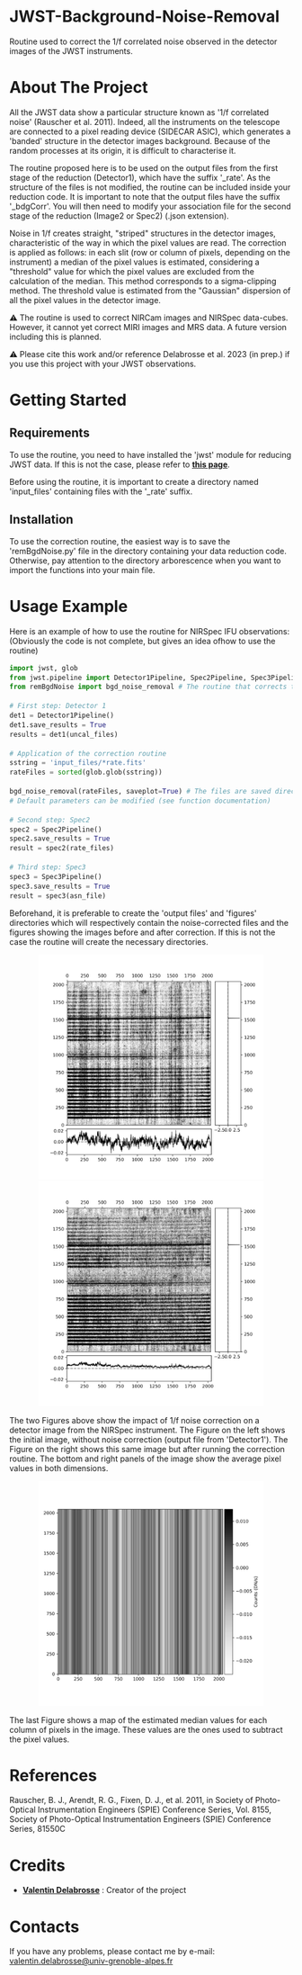 # JWST-Background-Noise-Removal
Routine used to correct the 1/f correlated noise observed in the detector images of the JWST instruments.

# About The Project 
All the JWST data show a particular structure known as '1/f correlated noise' (Rauscher et al. 2011). Indeed, all the instruments on the telescope are connected to a pixel reading device (SIDECAR ASIC), which generates a 'banded' structure in the detector images background. Because of the random processes at its origin, it is difficult to characterise it. 

The routine proposed here is to be used on the output files from the first stage of the reduction (Detector1), which have the suffix '_rate'. As the structure of the files is not modified, the routine can be included inside your reduction code. It is important to note that the output files have the suffix '_bdgCorr'. You will then need to modify your association file for the second stage of the reduction (Image2 or Spec2) (.json extension). 

Noise in 1/f creates straight, "striped" structures in the detector images, characteristic of the way in which the pixel values are read. The correction is applied as follows: in each slit (row or column of pixels, depending on the instrument) a median of the pixel values is estimated, considering a "threshold" value for which the pixel values are excluded from the calculation of the median. This method corresponds to a sigma-clipping method. The threshold value is estimated from the "Gaussian" dispersion of all the pixel values in the detector image.

⚠️ The routine is used to correct NIRCam images and NIRSpec data-cubes. However, it cannot yet correct MIRI images and MRS data. A future version including this is planned. 

⚠️ Please cite this work and/or reference Delabrosse et al. 2023 (in prep.) if you use this project with your JWST observations.

# Getting Started 


## Requirements 
To use the routine, you need to have installed the 'jwst' module for reducing JWST data. If this is not the case, please refer to [<u>**this page**</u>](https://jwst-pipeline.readthedocs.io/en/latest/getting_started/quickstart.html). 

Before using the routine, it is important to create a directory named 'input_files' containing files with the '_rate' suffix.

## Installation 
To use the correction routine, the easiest way is to save the 'remBgdNoise.py' file in the directory containing your data reduction code. Otherwise, pay attention to the directory arborescence when you want to import the functions into your main file. 

# Usage Example 
Here is an example of how to use the routine for NIRSpec IFU observations: (Obviously the code is not complete, but gives an idea of ​​how to use the routine)

```python 
import jwst, glob
from jwst.pipeline import Detector1Pipeline, Spec2Pipeline, Spec3Pipeline
from remBgdNoise import bgd_noise_removal # The routine that corrects the 1/f correlated noise

# First step: Detector 1
det1 = Detector1Pipeline()
det1.save_results = True
results = det1(uncal_files)

# Application of the correction routine
sstring = 'input_files/*rate.fits'
rateFiles = sorted(glob.glob(sstring))

bgd_noise_removal(rateFiles, saveplot=True) # The files are saved directly in an 'output_files' directory
# Default parameters can be modified (see function documentation)

# Second step: Spec2
spec2 = Spec2Pipeline()
spec2.save_results = True
result = spec2(rate_files)

# Third step: Spec3
spec3 = Spec3Pipeline()
spec3.save_results = True                
result = spec3(asn_file)

```

Beforehand, it is preferable to create the 'output files' and 'figures' directories which will respectively contain the noise-corrected files and the figures showing the images before and after correction. If this is not the case the routine will create the necessary directories.

<p align="center">
	<img src="https://github.com/delabrov/JWST-Background-Noise-Removal/blob/main/figures/beforeCorr_jw01644006001_05101_00001_nrs2_rate.png" width="400">
	<img src="https://github.com/delabrov/JWST-Background-Noise-Removal/blob/main/figures/afterCorr_jw01644006001_05101_00001_nrs2_rate.png" width="400">
</p>

The two Figures above show the impact of 1/f noise correction on a detector image from the NIRSpec instrument. The Figure on the left shows the initial image, without noise correction (output file from 'Detector1'). The Figure on the right shows this same image but after running the correction routine. The bottom and right panels of the image show the average pixel values ​​in both dimensions.

<p align="center">
	<img src="https://github.com/delabrov/JWST-Background-Noise-Removal/blob/main/figures/medianMap_jw01644006001_05101_00001_nrs2_rate.png" width="400">
</p>

The last Figure shows a map of the estimated median values ​​for each column of pixels in the image. These values ​​are the ones used to subtract the pixel values.

# References 
Rauscher, B. J., Arendt, R. G., Fixen, D. J., et al. 2011, in Society of Photo-Optical Instrumentation Engineers (SPIE) Conference Series, Vol. 8155, Society of Photo-Optical Instrumentation Engineers (SPIE) Conference Series, 81550C

# Credits
* [**Valentin Delabrosse**](https://github.com/delabrov) : Creator of the project

# Contacts 
If you have any problems, please contact me by e-mail: valentin.delabrosse@univ-grenoble-alpes.fr
